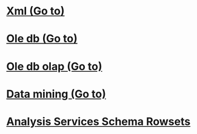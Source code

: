# [Xml (Go to)](../../analysis-services/schema-rowsets/xml/index.md?toc=%2fsql%2fanalysis-services%2fschema-rowsets%2fxml%2ftoc.json)
# [Ole db (Go to)](../../analysis-services/schema-rowsets/ole-db/index.md?toc=%2fsql%2fanalysis-services%2fschema-rowsets%2fole-db%2ftoc.json)
# [Ole db olap (Go to)](../../analysis-services/schema-rowsets/ole-db-olap/index.md?toc=%2fsql%2fanalysis-services%2fschema-rowsets%2fole-db-olap%2ftoc.json)
# [Data mining (Go to)](../../analysis-services/schema-rowsets/data-mining/index.md?toc=%2fsql%2fanalysis-services%2fschema-rowsets%2fdata-mining%2ftoc.json)
# [Analysis Services Schema Rowsets](analysis-services-schema-rowsets.md)
